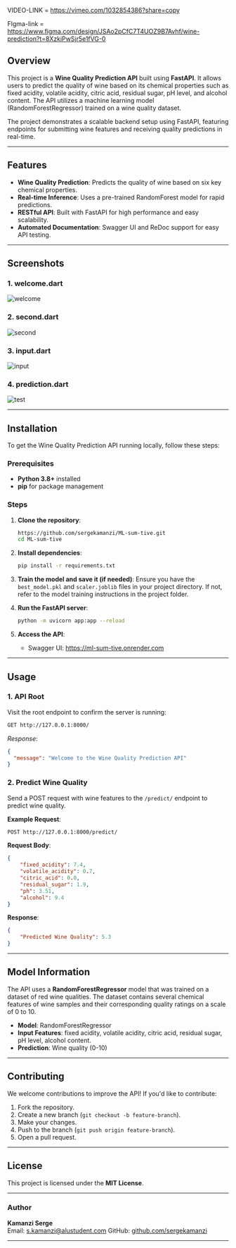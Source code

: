 VIDEO-LINK = https://vimeo.com/1032854386?share=copy

FIgma-link = https://www.figma.com/design/JSAo2pCfC7T4UOZ9B7Avhf/wine-prediction?t=8XzkiPwSjr5e1fVG-0


## Overview

This project is a **Wine Quality Prediction API** built using **FastAPI**. It allows users to predict the quality of wine based on its chemical properties such as fixed acidity, volatile acidity, citric acid, residual sugar, pH level, and alcohol content. The API utilizes a machine learning model (RandomForestRegressor) trained on a wine quality dataset.

The project demonstrates a scalable backend setup using FastAPI, featuring endpoints for submitting wine features and receiving quality predictions in real-time.

---

## Features

- **Wine Quality Prediction**: Predicts the quality of wine based on six key chemical properties.
- **Real-time Inference**: Uses a pre-trained RandomForest model for rapid predictions.
- **RESTful API**: Built with FastAPI for high performance and easy scalability.
- **Automated Documentation**: Swagger UI and ReDoc support for easy API testing.

---

## Screenshots

### 1. welcome.dart
![welcome](screenshot/welcome.png)

### 2. second.dart
![second](screenshot/second.png)

### 3. input.dart
![input](screenshot/input.png)

### 4. prediction.dart
![test](screenshot/test.png)

---

## Installation

To get the Wine Quality Prediction API running locally, follow these steps:

### Prerequisites

- **Python 3.8+** installed
- **pip** for package management

### Steps

1. **Clone the repository**:
   ```bash
   https://github.com/sergekamanzi/ML-sum-tive.git
   cd ML-sum-tive
   ```

2. **Install dependencies**:
   ```bash
   pip install -r requirements.txt
   ```

3. **Train the model and save it (if needed)**:
   Ensure you have the `best_model.pkl` and `scaler.joblib` files in your project directory. If not, refer to the model training instructions in the project folder.

4. **Run the FastAPI server**:
   ```bash
   python -m uvicorn app:app --reload
   ```

6. **Access the API**:
   - Swagger UI: https://ml-sum-tive.onrender.com

---

## Usage

### 1. API Root
Visit the root endpoint to confirm the server is running:
```bash
GET http://127.0.0.1:8000/
```
_Response_:
```json
{
  "message": "Welcome to the Wine Quality Prediction API"
}
```

### 2. Predict Wine Quality

Send a POST request with wine features to the `/predict/` endpoint to predict wine quality.

**Example Request**:
```bash
POST http://127.0.0.1:8000/predict/
```

**Request Body**:
```json
{
    "fixed_acidity": 7.4,
    "volatile_acidity": 0.7,
    "citric_acid": 0.0,
    "residual_sugar": 1.9,
    "ph": 3.51,
    "alcohol": 9.4
}
```

**Response**:
```json
{
    "Predicted Wine Quality": 5.3
}
```

---

## Model Information

The API uses a **RandomForestRegressor** model that was trained on a dataset of red wine qualities. The dataset contains several chemical features of wine samples and their corresponding quality ratings on a scale of 0 to 10.

- **Model**: RandomForestRegressor
- **Input Features**: fixed acidity, volatile acidity, citric acid, residual sugar, pH level, alcohol content.
- **Prediction**: Wine quality (0-10)

---

## Contributing

We welcome contributions to improve the API! If you'd like to contribute:
1. Fork the repository.
2. Create a new branch (`git checkout -b feature-branch`).
3. Make your changes.
4. Push to the branch (`git push origin feature-branch`).
5. Open a pull request.

---

## License

This project is licensed under the **MIT License**.

---

### Author

**Kamanzi Serge**  
Email: s.kamanzi@alustudent.com 
GitHub: [github.com/sergekamanzi](https://github.com/sergekamanzi)

---
